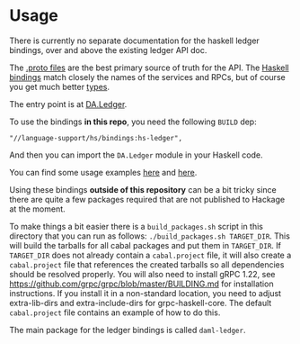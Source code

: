 # Usage

There is currently no separate documentation for the haskell ledger bindings,
over and above the existing ledger API doc.

The [.proto files](/ledger-api/grpc-definitions/com/digitalasset/ledger/api/v1)
are the best primary source of truth for the API. The [Haskell
bindings](/language-support/hs/bindings/src/DA/Ledger/Services) match closely
the names of the services and RPCs, but of course you get much better
[types](/language-support/hs/bindings/src/DA/Ledger/Types.hs).

The entry point is at [DA.Ledger](/language-support/hs/bindings/src/DA/Ledger.hs).

To use the bindings **in this repo**, you need the following `BUILD` dep:
```
"//language-support/hs/bindings:hs-ledger",
```
And then you can import the `DA.Ledger` module in your Haskell code.

You can find some usage examples
[here](/language-support/hs/bindings/test/DA/Ledger/Tests.hs) and
[here](/language-support/hs/bindings/examples/chat/src/DA/Ledger/App/Chat/ChatLedger.hs).

Using these bindings **outside of this repository** can be a bit
tricky since there are quite a few packages required that are not
published to Hackage at the moment.

To make things a bit easier there is a `build_packages.sh` script in
this directory that you can run as follows: `./build_packages.sh
TARGET_DIR`.  This will build the tarballs for all cabal packages and
put them in `TARGET_DIR`. If `TARGET_DIR` does not already contain a
`cabal.project` file, it will also create a `cabal.project` file that
references the created tarballs so all dependencies should be resolved
properly. You will also need to install gRPC 1.22, see
https://github.com/grpc/grpc/blob/master/BUILDING.md for installation
instructions. If you install it in a non-standard location, you need
to adjust extra-lib-dirs and extra-include-dirs for
grpc-haskell-core. The default `cabal.project` file contains an
example of how to do this.

The main package for the ledger bindings is called `daml-ledger`.
